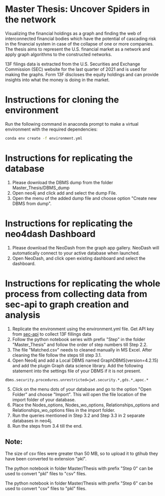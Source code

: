 # Master Thesis: Uncover Spiders in the network

Visualizing the financial holdings as a graph and finding the web of interconnected financial bodies which have the potential of cascading risk in the financial system in case of the collapse of one or more companies. The thesis aims to represent the U.S. financial market as a network and apply graph algorithms to the constructed networks.

13F filings data is extracted from the U.S. Securities and Exchange Commission (SEC) website for the last quarter of 2021 and is used for making the graphs. Form 13F discloses the equity holdings and can provide insights into what the money is doing in the market.


# Instructions for cloning the environment
Run the following command in anaconda prompt to make a virtual environment with the required dependencies:

```sh
conda env create -f environment.yml
```


# Instructions for replicating the database

1. Please download the DBMS dump from the folder Master_Thesis/DBMS_dump
2. Open neo4j and click add and select the dump File. 
3. Open the menu of the added dump file and choose option "Create new DBMS from dump".


# Instructions for replicating the neo4dash Dashboard

1. Please download the NeoDash from the graph app gallery. NeoDash will automatically connect to your active database when launched. 
2. Open NeoDash, and click open existing dashboard and select the dashboard. 


# Instructions for replicating the whole process from collecting data from sec-api to graph creation and analysis

1. Replicate the environment using the environment.yml file. Get API key from [sec-api](https://sec-api.io/) to collect 13F fillings data 
2. Follow the python notebook series with prefix "Step" in the folder "Master_Thesis" and follow the order of step numbers till Step 2.2. 
3. The file "Matched.csv" needs to cleaned manually in MS Excel. After cleaning the file follow the steps till step 3.1.
4. Open Neo4j and add a Local DBMS named GraphDBMS(version=4.2.15) and add the plugin Graph data science library. Add the following statement into the settings file of your DBMS if it is not present.
```sh 
dbms.security.procedures.unrestricted=jwt.security.*,gds.*,apoc.* 
```

5. Click on the menu dots of your database and go to the option "Open Folder" and choose "Import". This will open the file location of the import folder of your database.
6. Place the Nodes_options, Nodes_wo_options, Relationships_options and Relationships_wo_options files in the import folder.
7. Run the queries mentioned in Step 3.2 and Step 3.3 in 2 separate databases in neo4j.  
8. Run the steps from 3.4 till the end. 

## Note:
The size of csv files were greater than 50 MB, so to upload it to gtihub they have been converted to extension "pkl".

The python notebook in folder Master/Thesis with prefix "Step 0" can be used to convert "pkl" files to "csv" files.

The python notebook in folder Master/Thesis with prefix "Step 6" can be used to convert "csv" files to "pkl" files.
